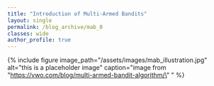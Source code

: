 ```yaml
---
title: "Introduction of Multi-Armed Bandits"
layout: single
permalink: /blog_archive/mab_0
classes: wide
author_profile: true
---
```

<!-- ![](/assets/images/trees.jpg)
*image_caption* -->
<!-- 
{% include figure image_path="/assets/images/trees.jpg" alt="this is a placeholder image" caption="This is a figure caption." %} -->

{% include figure image_path="/assets/images/mab_illustration.jpg" alt="this is a placeholder image" caption="image from \"https://vwo.com/blog/multi-armed-bandit-algorithm/\" " %} 


<!-- **MAB (multi-armed bandits)** is a simple yet powerful framework for algorithms making decisions over time under uncertainty. The name comes from the slot machines in casinos, aka one-armed bandit. -->

